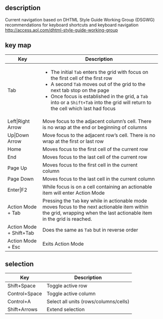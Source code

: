 ## description
Current navigation based on DHTML Style Guide Working Group (DSGWG) recommendations for keyboard shortcuts and keyboard navigation
http://access.aol.com/dhtml-style-guide-working-group

## key map
<table class="attributes">
<thead>
	<tr>
		<th>Key</th>
		<th>Description</th>
	</tr>
</thead>
<tbody>
	<tr>
	  <td>Tab</td>
	  <td>
	  <ul>
	  	<li>
	   	The initial <code>Tab</code> enters the grid with focus on the first cell of the first row
	   </li>
	  	<li>
	      A second <code>Tab</code> moves out of the grid to the next tab stop on the page
	   </li>
	  	<li>
   	   Once focus is established in the grid, a <code>Tab</code> into or a <code>Shift+Tab</code> into the grid will return to the cell which last had focus
	   </li>
	</td>
	</tr>
	<tr>
	  <td>Left|Right Arrow</td>
	  <td>Move focus to the adjacent column’s cell. There is no wrap at the end or beginning of columns</td>
	</tr>
	<tr>
	  <td>Up|Down Arrow</td>
	  <td>Move focus to the adjacent row’s cell. There is no wrap at the first or last row</td>
	</tr>
	<tr>
	  <td>Home</td>
	  <td>Moves focus to the first cell of the current row</td>
	</tr>
	<tr>
	  <td>End</td>
	  <td>Moves focus to the last cell of the current row</td>
	</tr>
	<tr>
	  <td>Page Up</td>
	  <td>Moves focus to the first cell in the current column</td>
	</tr>
	<tr>
	  <td>Page Down</td>
	  <td>Moves focus to the last cell in the current column</td>
	</tr>
	<tr>
	  <td>Enter|F2</td>
	  <td>While focus is on a cell containing an actionable item will enter Action Mode</td>
	</tr>
	<tr>
	  <td>Action Mode + Tab</td>
	  <td>Pressing the <code>Tab</code> key while in actionable mode moves focus to the next actionable item within the grid, wrapping when the last actionable item in the grid is reached.</td>
	</tr>
	<tr>
	  <td>Action Mode + Shift+Tab</td>
	  <td>Does the same as <code>Tab</code> but in reverse order</td>
	</tr>
	<tr>
	  <td>Action Mode + Esc</td>
	  <td>Exits Action Mode</td>
	</tr>
</tbody>
</table>

## selection
<table class="attributes">
<thead>
	<tr>
		<th>Key</th>
		<th>Description</th>
	</tr>
</thead>
<tbody>
	<tr>
		<td>Shift+Space</td>
		<td>Toggle active row</td>
	</tr>
	<tr>
		<td>Control+Space</td>
		<td>Toggle active column</td>
	</tr>
	<tr>
		<td>Control+A</td>
		<td>Select all units (rows/columns/cells)</td>
	</tr>
	<tr>
		<td>Shift+Arrows</td>
		<td>Extend selection</td>
	</tr>
</tbody>
</table>